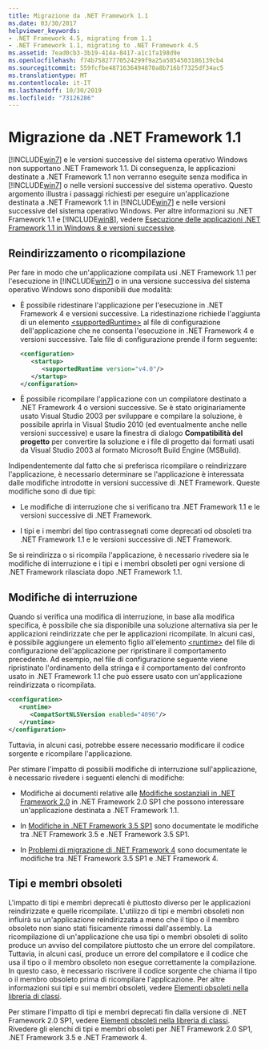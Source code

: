 ```yaml
---
title: Migrazione da .NET Framework 1.1
ms.date: 03/30/2017
helpviewer_keywords:
- .NET Framework 4.5, migrating from 1.1
- .NET Framework 1.1, migrating to .NET Framework 4.5
ms.assetid: 7ead0cb3-3b19-414a-8417-a1c1fa198d9e
ms.openlocfilehash: f74b75827770524299f9a25a5854503186139cb4
ms.sourcegitcommit: 559fcfbe4871636494870a8b716bf7325df34ac5
ms.translationtype: MT
ms.contentlocale: it-IT
ms.lasthandoff: 10/30/2019
ms.locfileid: "73126286"
---
```

# <a name="migrating-from-the-net-framework-11"></a>Migrazione da .NET Framework 1.1

[!INCLUDE[win7](../../../includes/win7-md.md)] e le versioni successive del sistema operativo Windows non supportano .NET Framework 1.1. Di conseguenza, le applicazioni destinate a .NET Framework 1.1 non verranno eseguite senza modifica in [!INCLUDE[win7](../../../includes/win7-md.md)] o nelle versioni successive del sistema operativo. Questo argomento illustra i passaggi richiesti per eseguire un'applicazione destinata a .NET Framework 1.1 in [!INCLUDE[win7](../../../includes/win7-md.md)] e nelle versioni successive del sistema operativo Windows. Per altre informazioni su .NET Framework 1.1 e [!INCLUDE[win8](../../../includes/win8-md.md)], vedere [Esecuzione delle applicazioni .NET Framework 1.1 in Windows 8 e versioni successive](../install/run-net-framework-1-1-apps.md).

## <a name="retargeting-or-recompiling"></a>Reindirizzamento o ricompilazione

Per fare in modo che un'applicazione compilata usi .NET Framework 1.1 per l'esecuzione in [!INCLUDE[win7](../../../includes/win7-md.md)] o in una versione successiva del sistema operativo Windows sono disponibili due modalità:

- È possibile ridestinare l'applicazione per l'esecuzione in .NET Framework 4 e versioni successive. La ridestinazione richiede l'aggiunta di un elemento [\<supportedRuntime>](../configure-apps/file-schema/startup/supportedruntime-element.md) al file di configurazione dell'applicazione che ne consenta l'esecuzione in .NET Framework 4 e versioni successive. Tale file di configurazione prende il form seguente:

    ```xml
    <configuration>
       <startup>
          <supportedRuntime version="v4.0"/>
       </startup>
    </configuration>
    ```

- È possibile ricompilare l'applicazione con un compilatore destinato a .NET Framework 4 o versioni successive. Se è stato originariamente usato Visual Studio 2003 per sviluppare e compilare la soluzione, è possibile aprirla in Visual Studio 2010 (ed eventualmente anche nelle versioni successive) e usare la finestra di dialogo **Compatibilità del progetto** per convertire la soluzione e i file di progetto dai formati usati da Visual Studio 2003 al formato Microsoft Build Engine (MSBuild).

Indipendentemente dal fatto che si preferisca ricompilare o reindirizzare l'applicazione, è necessario determinare se l'applicazione è interessata dalle modifiche introdotte in versioni successive di .NET Framework. Queste modifiche sono di due tipi:

- Le modifiche di interruzione che si verificano tra .NET Framework 1.1 e le versioni successive di .NET Framework.

- I tipi e i membri del tipo contrassegnati come deprecati od obsoleti tra .NET Framework 1.1 e le versioni successive di .NET Framework.

Se si reindirizza o si ricompila l'applicazione, è necessario rivedere sia le modifiche di interruzione e i tipi e i membri obsoleti per ogni versione di .NET Framework rilasciata dopo .NET Framework 1.1.

## <a name="breaking-changes"></a>Modifiche di interruzione

Quando si verifica una modifica di interruzione, in base alla modifica specifica, è possibile che sia disponibile una soluzione alternativa sia per le applicazioni reindirizzate che per le applicazioni ricompilate. In alcuni casi, è possibile aggiungere un elemento figlio all'elemento [\<runtime>](../configure-apps/file-schema/startup/supportedruntime-element.md) del file di configurazione dell'applicazione per ripristinare il comportamento precedente. Ad esempio, nel file di configurazione seguente viene ripristinato l'ordinamento della stringa e il comportamento del confronto usato in .NET Framework 1.1 che può essere usato con un'applicazione reindirizzata o ricompilata.

```xml
<configuration>
   <runtime>
      <CompatSortNLSVersion enabled="4096"/>
   </runtime>
</configuration>
```

Tuttavia, in alcuni casi, potrebbe essere necessario modificare il codice sorgente e ricompilare l'applicazione.

Per stimare l'impatto di possibili modifiche di interruzione sull'applicazione, è necessario rivedere i seguenti elenchi di modifiche:

- Modifiche ai documenti relative alle [Modifiche sostanziali in .NET Framework 2.0](https://go.microsoft.com/fwlink/?LinkId=125263) in .NET Framework 2.0 SP1 che possono interessare un'applicazione destinata a .NET Framework 1.1.

- In [Modifiche in .NET Framework 3.5 SP1](https://go.microsoft.com/fwlink/?LinkID=186989) sono documentate le modifiche tra .NET Framework 3.5 e .NET Framework 3.5 SP1.

- In [Problemi di migrazione di .NET Framework 4](net-framework-4-migration-issues.md) sono documentate le modifiche tra .NET Framework 3.5 SP1 e .NET Framework 4.

## <a name="obsolete-types-and-members"></a>Tipi e membri obsoleti

L'impatto di tipi e membri deprecati è piuttosto diverso per le applicazioni reindirizzate e quelle ricompilate. L'utilizzo di tipi e membri obsoleti non influirà su un'applicazione reindirizzata a meno che il tipo o il membro obsoleto non siano stati fisicamente rimossi dall'assembly. La ricompilazione di un'applicazione che usa tipi o membri obsoleti di solito produce un avviso del compilatore piuttosto che un errore del compilatore. Tuttavia, in alcuni casi, produce un errore del compilatore e il codice che usa il tipo o il membro obsoleto non esegue correttamente la compilazione. In questo caso, è necessario riscrivere il codice sorgente che chiama il tipo o il membro obsoleto prima di ricompilare l'applicazione. Per altre informazioni sui tipi e sui membri obsoleti, vedere [Elementi obsoleti nella libreria di classi](../whats-new/whats-obsolete.md).

Per stimare l'impatto di tipi e membri deprecati fin dalla versione di .NET Framework 2.0 SP1, vedere [Elementi obsoleti nella libreria di classi](../whats-new/whats-obsolete.md). Rivedere gli elenchi di tipi e membri obsoleti per .NET Framework 2.0 SP1, .NET Framework 3.5 e .NET Framework 4.

